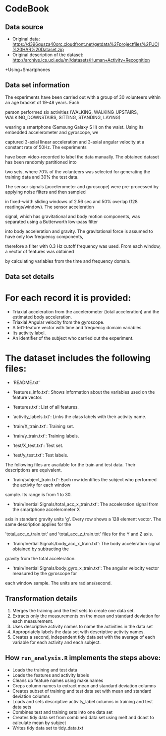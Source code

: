 
# CodeBook

## Data source

* Original data: https://d396qusza40orc.cloudfront.net/getdata%2Fprojectfiles%2FUCI%20HAR%20Dataset.zip
* Original description of the dataset: http://archive.ics.uci.edu/ml/datasets/Human+Activity+Recognition

+Using+Smartphones

## Data set information

The experiments have been carried out with a group of 30 volunteers within an age bracket of 19-48 years. Each 

person performed six activities (WALKING, WALKING_UPSTAIRS, WALKING_DOWNSTAIRS, SITTING, STANDING, LAYING) 

wearing a smartphone (Samsung Galaxy S II) on the waist. Using its embedded accelerometer and gyroscope, we 

captured 3-axial linear acceleration and 3-axial angular velocity at a constant rate of 50Hz. The experiments 

have been video-recorded to label the data manually. The obtained dataset has been randomly partitioned into 

two sets, where 70% of the volunteers was selected for generating the training data and 30% the test data. 

The sensor signals (accelerometer and gyroscope) were pre-processed by applying noise filters and then sampled 

in fixed-width sliding windows of 2.56 sec and 50% overlap (128 readings/window). The sensor acceleration 

signal, which has gravitational and body motion components, was separated using a Butterworth low-pass filter 

into body acceleration and gravity. The gravitational force is assumed to have only low frequency components, 

therefore a filter with 0.3 Hz cutoff frequency was used. From each window, a vector of features was obtained 

by calculating variables from the time and frequency domain. 

## Data set details

For each record it is provided:
======================================

- Triaxial acceleration from the accelerometer (total acceleration) and the estimated body acceleration.
- Triaxial Angular velocity from the gyroscope. 
- A 561-feature vector with time and frequency domain variables. 
- Its activity label. 
- An identifier of the subject who carried out the experiment.

The dataset includes the following files:
=========================================

- 'README.txt'

- 'features_info.txt': Shows information about the variables used on the feature vector.

- 'features.txt': List of all features.

- 'activity_labels.txt': Links the class labels with their activity name.

- 'train/X_train.txt': Training set.

- 'train/y_train.txt': Training labels.

- 'test/X_test.txt': Test set.

- 'test/y_test.txt': Test labels.

The following files are available for the train and test data. Their descriptions are equivalent. 

- 'train/subject_train.txt': Each row identifies the subject who performed the activity for each window 

sample. Its range is from 1 to 30. 

- 'train/Inertial Signals/total_acc_x_train.txt': The acceleration signal from the smartphone accelerometer X 

axis in standard gravity units 'g'. Every row shows a 128 element vector. The same description applies for the 

'total_acc_x_train.txt' and 'total_acc_z_train.txt' files for the Y and Z axis. 

- 'train/Inertial Signals/body_acc_x_train.txt': The body acceleration signal obtained by subtracting the 

gravity from the total acceleration. 

- 'train/Inertial Signals/body_gyro_x_train.txt': The angular velocity vector measured by the gyroscope for 

each window sample. The units are radians/second. 


## Transformation details

1. Merges the training and the test sets to create one data set.
2. Extracts only the measurements on the mean and standard deviation for each measurement.
3. Uses descriptive activity names to name the activities in the data set
4. Appropriately labels the data set with descriptive activity names.
5. Creates a second, independent tidy data set with the average of each variable for each activity and each subject.

## How ```run_analysis.R``` implements the steps above:

* Loads the training and test data
* Loads the features and activity labels
* Cleans up feature names using make.names
* Greps column names to extract mean and standard deviation columns
* Creates subset of training and test data set with mean and standard deviation columns
* Loads and sets descriptive activity_label columns in training and test data sets
* Combines test and training sets into one data set 
* Creates tidy data set from combined data set using melt and dcast to calculate mean by subject
* Writes tidy data set to tidy_data.txt